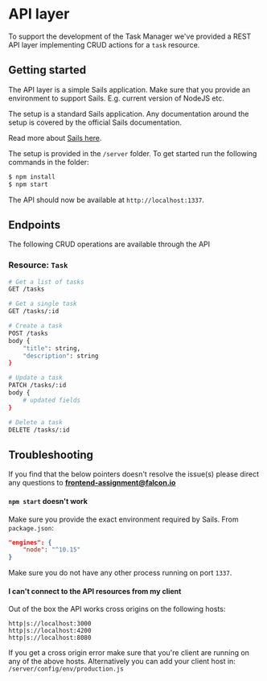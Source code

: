 # API layer
To support the development of the Task Manager we've provided a REST API layer implementing CRUD actions for a `task` resource.

## Getting started
The API layer is a simple Sails application. Make sure that you provide an environment to support Sails. E.g. current version of NodeJS etc.

The setup is a standard Sails application. Any documentation around the setup is covered by the official Sails documentation.

Read more about [Sails here](https://sailsjs.com/).

The setup is provided in the `/server` folder. To get started run the following commands in the folder:

```bash
$ npm install
$ npm start
```

The API should now be available at `http://localhost:1337`.

## Endpoints
The following CRUD operations are available through the API

### Resource: `Task`

```bash
# Get a list of tasks
GET /tasks
```
```bash
# Get a single task 
GET /tasks/:id
```
```bash
# Create a task
POST /tasks
body {
    "title": string, 
    "description": string
}
```
```bash
# Update a task
PATCH /tasks/:id
body {
    # updated fields
}
```
```bash
# Delete a task
DELETE /tasks/:id
```

## Troubleshooting
If you find that the below pointers doesn't resolve the issue(s) please direct any questions to **frontend-assignment@falcon.io**

#### `npm start` doesn't work
Make sure you provide the exact environment required by Sails. From `package.json`:
```json
"engines": {
    "node": "^10.15"
}
```
Make sure you do not have any other process running on port `1337`.

#### I can't connect to the API resources from my client
Out of the box the API works cross origins on the following hosts:
```
http|s://localhost:3000
http|s://localhost:4200
http|s://localhost:8080
```
If you get a cross origin error make sure that you're client are running on any of the above hosts. Alternatively you can add your client host in: `/server/config/env/production.js`


